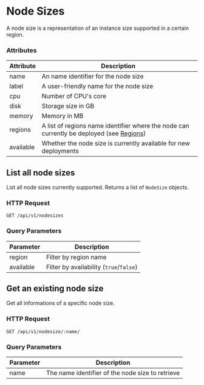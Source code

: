 # Node Sizes

A node size is a representation of an instance size supported in a certain
region.

### Attributes

Attribute | Description
--------- | -----------
name | An name identifier for the node size
label | A user-friendly name for the node size
cpu  | Number of CPU's core
disk | Storage size in GB
memory | Memory in MB
regions | A list of regions name identifier where the node can currently be deployed (see [Regions](/#regions))
available | Whether the node size is currently available for new deployments

## List all node sizes

List all node sizes currently supported. Returns a list of `NodeSize` objects.

### HTTP Request

`GET /api/v1/nodesizes`

### Query Parameters

Parameter | Description
--------- | -----------
region | Filter by region name
available | Filter by availability (`true`/`false`)

## Get an existing node size

Get all informations of a specific node size.

### HTTP Request

`GET /api/v1/nodesize/:name/`

### Query Parameters

Parameter | Description
--------- | -----------
name | The name identifier of the node size to retrieve
